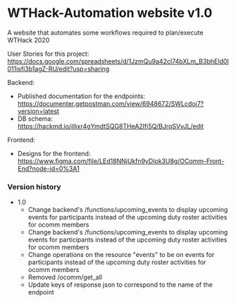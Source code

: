 # WTHack-Automation website v1.0

A website that automates some workflows required to plan/execute WTHack 2020


User Stories for this project:
https://docs.google.com/spreadsheets/d/1JzmQu9a42cI74bXLm_B3bhEId0I011isfi3b1agZ-RU/edit?usp=sharing

Backend:
- Published documentation for the endpoints: 
  https://documenter.getpostman.com/view/6948672/SWLcdoi7?version=latest
- DB schema: 
  https://hackmd.io/@xr4gYmdtSQG8THeA2Ifi5Q/BJrqSVvJL/edit

Frontend:
- Designs for the frontend: 
  https://www.figma.com/file/LEd18NNjUkfn9yDlok3U8g/OComm-Front-End?node-id=0%3A1

### Version history
- 1.0
  - Change backend's /functions/upcoming_events to display upcoming events for participants instead of the upcoming duty roster activities for ocomm members
  - Change backend's /functions/upcoming_events to display upcoming events for participants instead of the upcoming duty roster activities for ocomm members
  - Change operations on the resource "events"  to be on events for participants instead of the upcoming duty roster activities for ocomm members
  - Removed /ocomm/get_all
  - Update keys of response json to correspond to the name of the endpoint
